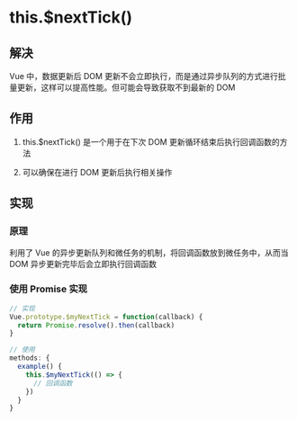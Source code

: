 # this.$nextTick()

## 解决

Vue 中，数据更新后 DOM 更新不会立即执行，而是通过异步队列的方式进行批量更新，这样可以提高性能。但可能会导致获取不到最新的 DOM

## 作用

1. this.$nextTick() 是一个用于在下次 DOM 更新循环结束后执行回调函数的方法

2. 可以确保在进行 DOM 更新后执行相关操作

## 实现

### 原理

利用了 Vue 的异步更新队列和微任务的机制，将回调函数放到微任务中，从而当 DOM 异步更新完毕后会立即执行回调函数

### 使用 Promise 实现

```js
// 实现
Vue.prototype.$myNextTick = function(callback) {
  return Promise.resolve().then(callback)
}

// 使用
methods: {
  example() {
    this.$myNextTick(() => {
      // 回调函数
    })
  }
}
```





